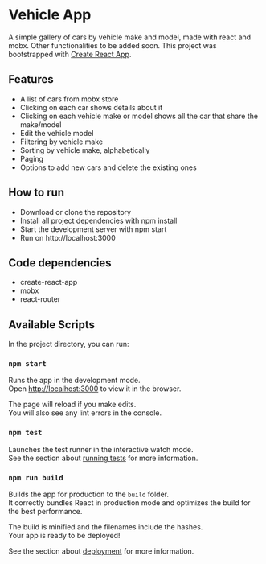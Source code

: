 # Vehicle App

A simple gallery of cars by vehicle make and model, made with react and mobx. Other functionalities to be added soon. 
This project was bootstrapped with [Create React App](https://github.com/facebook/create-react-app).

## Features
* A list of cars from mobx store
* Clicking on each car shows details about it 
* Clicking on each vehicle make or model shows all the car that share the make/model
* Edit the vehicle model
* Filtering by vehicle make 
* Sorting by vehicle make, alphabetically 
* Paging
* Options to add new cars and delete the existing ones

## How to run
* Download or clone the repository
* Install all project dependencies with npm install
* Start the development server with npm start
* Run on http://localhost:3000

## Code dependencies
* create-react-app
* mobx
* react-router



## Available Scripts

In the project directory, you can run:

### `npm start`

Runs the app in the development mode.<br>
Open [http://localhost:3000](http://localhost:3000) to view it in the browser.

The page will reload if you make edits.<br>
You will also see any lint errors in the console.

### `npm test`

Launches the test runner in the interactive watch mode.<br>
See the section about [running tests](https://facebook.github.io/create-react-app/docs/running-tests) for more information.

### `npm run build`

Builds the app for production to the `build` folder.<br>
It correctly bundles React in production mode and optimizes the build for the best performance.

The build is minified and the filenames include the hashes.<br>
Your app is ready to be deployed!

See the section about [deployment](https://facebook.github.io/create-react-app/docs/deployment) for more information.



